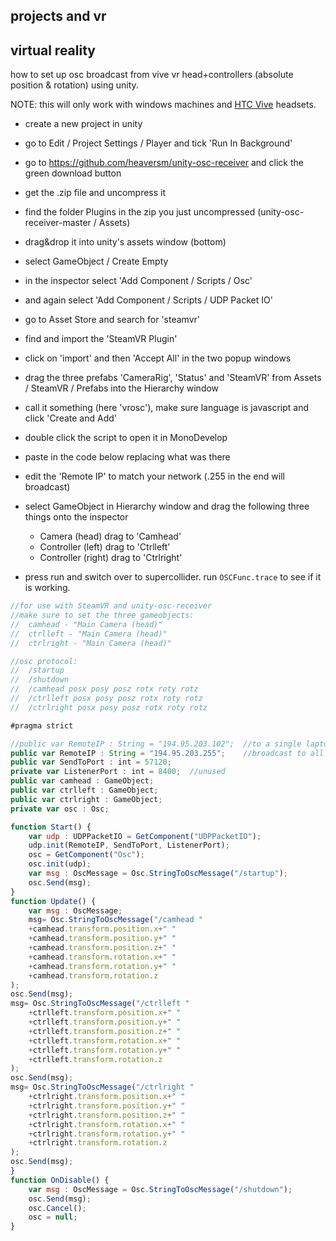 projects and vr
--------------------


virtual reality
--

how to set up osc broadcast from vive vr head+controllers (absolute position & rotation) using unity.

NOTE: this will only work with windows machines and [HTC Vive](https://www.vive.com) headsets.

* create a new project in unity
* go to Edit / Project Settings / Player and tick 'Run In Background'
* go to https://github.com/heaversm/unity-osc-receiver and click the green download button
* get the .zip file and uncompress it
* find the folder Plugins in the zip you just uncompressed (unity-osc-receiver-master / Assets)
* drag&drop it into unity's assets window (bottom)
* select GameObject / Create Empty
* in the inspector select 'Add Component / Scripts / Osc'
* and again select 'Add Component / Scripts / UDP Packet IO'

* go to Asset Store and search for 'steamvr'
* find and import the 'SteamVR Plugin'
* click on 'import' and then 'Accept All' in the two popup windows
* drag the three prefabs 'CameraRig', 'Status' and 'SteamVR' from Assets / SteamVR / Prefabs into the Hierarchy window

* call it something (here 'vrosc'), make sure language is javascript and click 'Create and Add'
* double click the script to open it in MonoDevelop
* paste in the code below replacing what was there
* edit the 'Remote IP' to match your network (.255 in the end will broadcast)
* select GameObject in Hierarchy window and drag the following three things onto the inspector
  * Camera (head) drag to 'Camhead'
  * Controller (left) drag to 'Ctrlleft'
  * Controller (right) drag to 'Ctrlright'
* press run and switch over to supercollider. run `OSCFunc.trace` to see if it is working.

```javascript
//for use with SteamVR and unity-osc-receiver
//make sure to set the three gameobjects:
//  camhead - "Main Camera (head)"
//  ctrlleft - "Main Camera (head)"
//  ctrlright - "Main Camera (head)"

//osc protocol:
//	/startup
//	/shutdown
//	/camhead posx posy posz rotx roty rotz
//	/ctrlleft posx posy posz rotx roty rotz
//	/ctrlright posx posy posz rotx roty rotz

#pragma strict

//public var RemoteIP : String = "194.95.203.102";	//to a single laptop running sc
public var RemoteIP : String = "194.95.203.255";	//broadcast to all laptops running sc on network
public var SendToPort : int = 57120;
private var ListenerPort : int = 8400;	//unused
public var camhead : GameObject;
public var ctrlleft : GameObject;
public var ctrlright : GameObject;
private var osc : Osc;

function Start() {
    var udp : UDPPacketIO = GetComponent("UDPPacketIO");
    udp.init(RemoteIP, SendToPort, ListenerPort);
    osc = GetComponent("Osc");
    osc.init(udp);
    var msg : OscMessage = Osc.StringToOscMessage("/startup");
    osc.Send(msg);
}
function Update() {
    var msg : OscMessage;
    msg= Osc.StringToOscMessage("/camhead "
    +camhead.transform.position.x+" "
    +camhead.transform.position.y+" "
    +camhead.transform.position.z+" "
    +camhead.transform.rotation.x+" "
    +camhead.transform.rotation.y+" "
    +camhead.transform.rotation.z
);
osc.Send(msg);
msg= Osc.StringToOscMessage("/ctrlleft "
    +ctrlleft.transform.position.x+" "
    +ctrlleft.transform.position.y+" "
    +ctrlleft.transform.position.z+" "
    +ctrlleft.transform.rotation.x+" "
    +ctrlleft.transform.rotation.y+" "
    +ctrlleft.transform.rotation.z
);
osc.Send(msg);
msg= Osc.StringToOscMessage("/ctrlright "
    +ctrlright.transform.position.x+" "
    +ctrlright.transform.position.y+" "
    +ctrlright.transform.position.z+" "
    +ctrlright.transform.rotation.x+" "
    +ctrlright.transform.rotation.y+" "
    +ctrlright.transform.rotation.z
);
osc.Send(msg);
}
function OnDisable() {
    var msg : OscMessage = Osc.StringToOscMessage("/shutdown");
    osc.Send(msg);
    osc.Cancel();
    osc = null;
}
```
